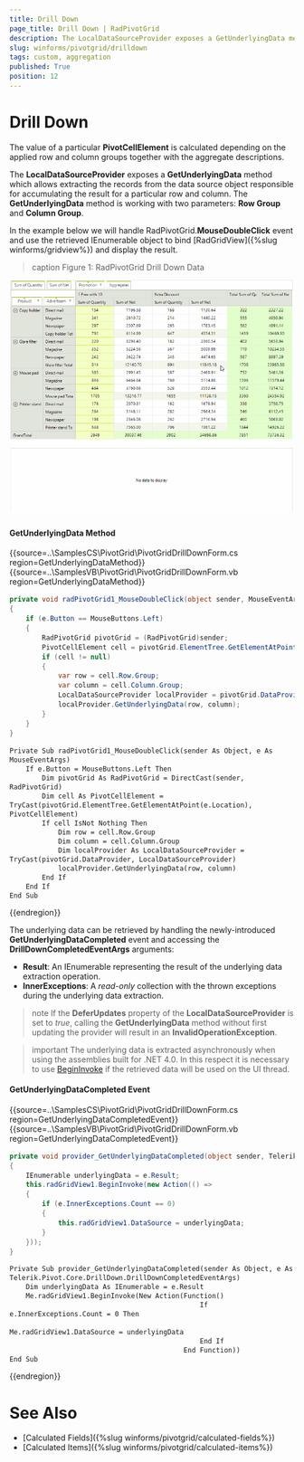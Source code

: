 ```yaml
---
title: Drill Down
page_title: Drill Down | RadPivotGrid
description: The LocalDataSourceProvider exposes a GetUnderlyingData method which allows extracting the records from the data source object responsible for accumulating the result for a particular row and column.
slug: winforms/pivotgrid/drilldown
tags: custom, aggregation
published: True
position: 12
---
```


# Drill Down

The value of a particular __PivotCellElement__ is calculated depending on the applied row and column groups together with the aggregate descriptions.

The __LocalDataSourceProvider__ exposes a __GetUnderlyingData__ method which allows extracting the records from the data source object responsible for accumulating the result for a particular row and column. The __GetUnderlyingData__ method is working with two parameters: __Row Group__ and __Column Group__.

In the example below we will handle RadPivotGrid.__MouseDoubleClick__ event and use the retrieved IEnumerable object to bind [RadGridView]({%slug winforms/gridview%}) and display the result.

>caption Figure 1: RadPivotGrid Drill Down Data

![pivotgrid-drilldown 001](images/pivotgrid-drilldown001.gif)

#### GetUnderlyingData Method

{{source=..\SamplesCS\PivotGrid\PivotGridDrillDownForm.cs region=GetUnderlyingDataMethod}} 
{{source=..\SamplesVB\PivotGrid\PivotGridDrillDownForm.vb region=GetUnderlyingDataMethod}}
````C#
private void radPivotGrid1_MouseDoubleClick(object sender, MouseEventArgs e)
{
    if (e.Button == MouseButtons.Left)
    {
        RadPivotGrid pivotGrid = (RadPivotGrid)sender;
        PivotCellElement cell = pivotGrid.ElementTree.GetElementAtPoint(e.Location) as PivotCellElement;
        if (cell != null)
        {
            var row = cell.Row.Group;
            var column = cell.Column.Group;
            LocalDataSourceProvider localProvider = pivotGrid.DataProvider as LocalDataSourceProvider;
            localProvider.GetUnderlyingData(row, column);
        }
    }
}

````
````VB.NET
Private Sub radPivotGrid1_MouseDoubleClick(sender As Object, e As MouseEventArgs)
    If e.Button = MouseButtons.Left Then
        Dim pivotGrid As RadPivotGrid = DirectCast(sender, RadPivotGrid)
        Dim cell As PivotCellElement = TryCast(pivotGrid.ElementTree.GetElementAtPoint(e.Location), PivotCellElement)
        If cell IsNot Nothing Then
            Dim row = cell.Row.Group
            Dim column = cell.Column.Group
            Dim localProvider As LocalDataSourceProvider = TryCast(pivotGrid.DataProvider, LocalDataSourceProvider)
            localProvider.GetUnderlyingData(row, column)
        End If
    End If
End Sub

````



{{endregion}}

The underlying data can be retrieved by handling the newly-introduced __GetUnderlyingDataCompleted__ event and accessing the __DrillDownCompletedEventArgs__ arguments:

* __Result__: An IEnumerable representing the result of the underlying data extraction operation.
* __InnerExceptions__: A *read-only* collection with the thrown exceptions during the underlying data extraction.

>note If the __DeferUpdates__ property of the __LocalDataSourceProvider__ is set to *true*, calling the __GetUnderlyingData__ method without first updating the provider will result in an __InvalidOperationException__.

>important The underlying data is extracted asynchronously when using the assemblies built for .NET 4.0. In this respect it is necessary to use [BeginInvoke](https://msdn.microsoft.com/en-us/library/a06c0dc2(v=vs.110).aspx) if the retrieved data will be used on the UI thread.

#### GetUnderlyingDataCompleted Event

{{source=..\SamplesCS\PivotGrid\PivotGridDrillDownForm.cs region=GetUnderlyingDataCompletedEvent}} 
{{source=..\SamplesVB\PivotGrid\PivotGridDrillDownForm.vb region=GetUnderlyingDataCompletedEvent}}
````C#
private void provider_GetUnderlyingDataCompleted(object sender, Telerik.Pivot.Core.DrillDown.DrillDownCompletedEventArgs e)
{
    IEnumerable underlyingData = e.Result;
    this.radGridView1.BeginInvoke(new Action(() =>
    {
        if (e.InnerExceptions.Count == 0)
        {
            this.radGridView1.DataSource = underlyingData;
        }
    }));
}

````
````VB.NET
Private Sub provider_GetUnderlyingDataCompleted(sender As Object, e As Telerik.Pivot.Core.DrillDown.DrillDownCompletedEventArgs)
    Dim underlyingData As IEnumerable = e.Result
    Me.radGridView1.BeginInvoke(New Action(Function()
                                               If e.InnerExceptions.Count = 0 Then
                                                   Me.radGridView1.DataSource = underlyingData
                                               End If
                                           End Function))
End Sub

````



{{endregion}}

# See Also

* [Calculated Fields]({%slug winforms/pivotgrid/calculated-fields%})
* [Calculated Items]({%slug winforms/pivotgrid/calculated-items%})